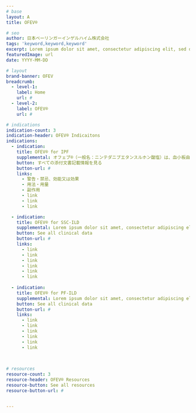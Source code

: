 ```yaml
---
# base
layout: A
title: OFEV®

# seo
author: 日本ベーリンガーインゲルハイム株式会社
tags: 'keyword,keyword,keyword'
excerpt: Lorem ipsum dolor sit amet, consectetur adipiscing elit, sed do tempor. Lorem ipsum dolor sit amet, consectetur adipiscing elit, sed do tempor.
featuredImage: url
date: YYYY-MM-DD

# layout
brand-banner: OFEV
breadcrumb:
  - level-1: 
    label: Home
    url: #
  - level-2: 
    label: OFEV®
    url: #

# indications
indication-count: 3
indication-header: OFEV® Indicaitons
indications:
  - indication:
    title: OFEV® for IPF
    supplemental: オフェブ®（一般名：ニンテダニブエタンスルホン酸塩）は、血小板由来増殖因子受容体（PDGFR）α、βおよび線維芽細胞増殖因子受容体（FGFR）1、2、3 および血管内皮増殖因子受容体（VEGFR）を標的とする、低分子チロシンキナーゼ阻害剤です。
    button: すべての添付文書記載情報を見る
    button-url: #
    links: 
      - 警告・禁忌、効能又は効果
      - 用法・用量
      - 副作用
      - link  
      - link
      - link  

  - indication:
    title: OFEV® for SSC-ILD
    supplemental: Lorem ipsum dolor sit amet, consectetur adipiscing elit, sed do tempor. Lorem ipsum dolor sit amet, consectetur adipiscing elit, sed do tempor.
    button: See all clinical data
    button-url: #
    links: 
      - link
      - link
      - link
      - link  
      - link
      - link  
      
  - indication:
    title: OFEV® for PF-ILD
    supplemental: Lorem ipsum dolor sit amet, consectetur adipiscing elit, sed do tempor. Lorem ipsum dolor sit amet, consectetur adipiscing elit, sed do tempor.
    button: See all clinical data
    button-url: #
    links: 
      - link
      - link
      - link
      - link  
      - link
      - link      
      
  

# resources
resource-count: 3
resource-header: OFEV® Resources
resource-button: See all resources
resource-button-url: #


---
```

<!--stackedit_data:
eyJoaXN0b3J5IjpbLTY0NDA0MDQyMV19
-->